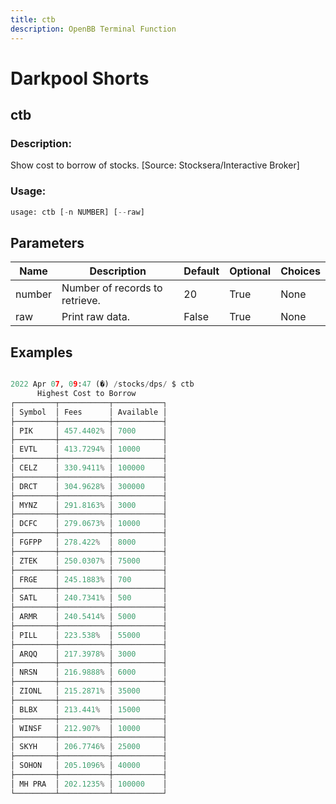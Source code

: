 ```yaml
---
title: ctb
description: OpenBB Terminal Function
---
```


# Darkpool Shorts

## ctb

### Description: 

Show cost to borrow of stocks. [Source: Stocksera/Interactive Broker]

### Usage: 
```python
usage: ctb [-n NUMBER] [--raw]
```

## Parameters

| Name | Description | Default | Optional | Choices |
| ---- | ----------- | ------- | -------- | ------- |
| number | Number of records to retrieve. | 20 | True | None |
| raw | Print raw data. | False | True | None |


## Examples

```python

2022 Apr 07, 09:47 (�) /stocks/dps/ $ ctb
      Highest Cost to Borrow
┌─────────┬───────────┬───────────┐
│ Symbol  │ Fees      │ Available │
├─────────┼───────────┼───────────┤
│ PIK     │ 457.4402% │ 7000      │
├─────────┼───────────┼───────────┤
│ EVTL    │ 413.7294% │ 10000     │
├─────────┼───────────┼───────────┤
│ CELZ    │ 330.9411% │ 100000    │
├─────────┼───────────┼───────────┤
│ DRCT    │ 304.9628% │ 300000    │
├─────────┼───────────┼───────────┤
│ MYNZ    │ 291.8163% │ 3000      │
├─────────┼───────────┼───────────┤
│ DCFC    │ 279.0673% │ 10000     │
├─────────┼───────────┼───────────┤
│ FGFPP   │ 278.422%  │ 8000      │
├─────────┼───────────┼───────────┤
│ ZTEK    │ 250.0307% │ 75000     │
├─────────┼───────────┼───────────┤
│ FRGE    │ 245.1883% │ 700       │
├─────────┼───────────┼───────────┤
│ SATL    │ 240.7341% │ 500       │
├─────────┼───────────┼───────────┤
│ ARMR    │ 240.5414% │ 5000      │
├─────────┼───────────┼───────────┤
│ PILL    │ 223.538%  │ 55000     │
├─────────┼───────────┼───────────┤
│ ARQQ    │ 217.3978% │ 3000      │
├─────────┼───────────┼───────────┤
│ NRSN    │ 216.9888% │ 6000      │
├─────────┼───────────┼───────────┤
│ ZIONL   │ 215.2871% │ 35000     │
├─────────┼───────────┼───────────┤
│ BLBX    │ 213.441%  │ 15000     │
├─────────┼───────────┼───────────┤
│ WINSF   │ 212.907%  │ 10000     │
├─────────┼───────────┼───────────┤
│ SKYH    │ 206.7746% │ 25000     │
├─────────┼───────────┼───────────┤
│ SOHON   │ 205.1096% │ 40000     │
├─────────┼───────────┼───────────┤
│ MH PRA  │ 202.1235% │ 100000    │
└─────────┴───────────┴───────────┘

```

